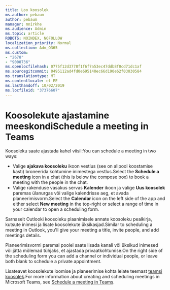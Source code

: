 ```yaml
---
title: Loo koosolek
ms.author: pebaum
author: pebaum
manager: mnirkhe
ms.audience: Admin
ms.topic: article
ROBOTS: NOINDEX, NOFOLLOW
localization_priority: Normal
ms.collection: Adm_O365
ms.custom:
- "2678"
- "9000736"
ms.openlocfilehash: 0775f12d3778f1f6f7a53ec47ddb8f0cd71dc1af
ms.sourcegitcommit: 0495112ad4fd0e695140ec66d190e62f03030584
ms.translationtype: MT
ms.contentlocale: et-EE
ms.lasthandoff: 10/02/2019
ms.locfileid: "37376607"
---
```

# <a name="schedule-a-meeting-in-teams"></a><span data-ttu-id="9a848-102">Koosolekute ajastamine meeskondi</span><span class="sxs-lookup"><span data-stu-id="9a848-102">Schedule a meeting in Teams</span></span>

<span data-ttu-id="9a848-103">Koosoleku saate ajastada kahel viisil:</span><span class="sxs-lookup"><span data-stu-id="9a848-103">You can schedule a meeting in two ways:</span></span> 

- <span data-ttu-id="9a848-104">Valige **ajakava koosoleku** ikoon vestlus (see on allpool koostamise kasti) broneerida kohtumine inimestega vestlus.</span><span class="sxs-lookup"><span data-stu-id="9a848-104">Select the **Schedule a meeting** icon in a chat (this is below the compose box) to book a meeting with the people in the chat.</span></span>
- <span data-ttu-id="9a848-105">Valige rakenduse vasakus servas **Kalender** ikoon ja valige **Uus koosolek** paremas ülanurgas või valige kalendrisse aeg, et avada planeerimisvorm.</span><span class="sxs-lookup"><span data-stu-id="9a848-105">Select the **Calendar** icon on the left side of the app and either select **New meeting** in the top-right or select a range of time in your calendar to open a scheduling form.</span></span>

<span data-ttu-id="9a848-106">Sarnaselt Outlooki koosoleku plaanimisele annate koosoleku pealkirja, kutsute inimesi ja lisate koosolekute üksikasjad.</span><span class="sxs-lookup"><span data-stu-id="9a848-106">Similar to scheduling a meeting in  Outlook, you'll give your meeting a title, invite people, and add meetings details.</span></span>

<span data-ttu-id="9a848-107">Planeerimisvormi paremal poolel saate lisada kanali või üksikud inimesed või jätta mõlemad tühjaks, et ajastada privaatkohtumise.</span><span class="sxs-lookup"><span data-stu-id="9a848-107">On the right side of the scheduling form you can add a channel or individual people, or leave both blank to schedule a private appointment.</span></span>

<span data-ttu-id="9a848-108">Lisateavet koosolekute loomise ja planeerimise kohta leiate teemast [teamsi koosolek](https://support.office.com/article/Schedule-a-meeting-in-Teams-943507a9-8583-4c58-b5d2-8ec8265e04e5).</span><span class="sxs-lookup"><span data-stu-id="9a848-108">For more information about creating and scheduling meetings in Microsoft Teams, see [Schedule a meeting in Teams](https://support.office.com/article/Schedule-a-meeting-in-Teams-943507a9-8583-4c58-b5d2-8ec8265e04e5).</span></span>